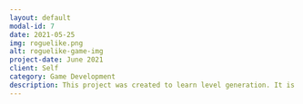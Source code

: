 ```yaml
---
layout: default
modal-id: 7
date: 2021-05-25
img: roguelike.png
alt: roguelike-game-img
project-date: June 2021
client: Self
category: Game Development
description: This project was created to learn level generation. It is based off a Udemy project to create a roguelike game. The only thing used from the Udemy project is the art assets. This game has 15 levels each harder than the last. There are 32 current "enemy types" and 12 different power-ups. 12 different characters to choose from, and 3 seperate bosses to fight.
---
```

